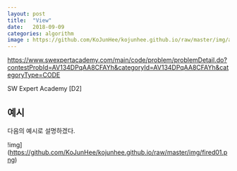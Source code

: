 ```yaml
---
layout: post
title:  "View"
date:   2018-09-09
categories: algorithm
image : https://github.com/KoJunHee/kojunhee.github.io/raw/master/img/algorithm.png
---
```


<https://www.swexpertacademy.com/main/code/problem/problemDetail.do?contestProbId=AV134DPqAA8CFAYh&categoryId=AV134DPqAA8CFAYh&categoryType=CODE>

SW Expert Academy [D2]

## 예시

다음의 예시로 설명하겠다.

!img](https://github.com/KoJunHee/kojunhee.github.io/raw/master/img/fired01.png)






